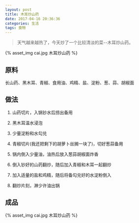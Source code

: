 ```yaml
---
layout: post
title: 木耳炒山药
date: 2017-04-16 20:36:36
categories: 生活
tags: 食物
---
```


> 天气越来越热了，今天炒了一个比较清淡的菜--木耳炒山药。

{% asset_img cai.jpg 木耳炒山药 %}

## 原料

长山药、黑木耳、青椒、食用油、鸡精、盐、淀粉、葱、蒜、胡椒面

## 做法

1. 山药切片，入锅钞水后捞出备用

2. 黑木耳温水浸泡

3. 少量淀粉和水勾兑

4. 青椒切片(我还把剩下的胡萝卜丝搁一块了)，切好葱蒜备用

5. 锅内倒入少量油，油热后放入葱蒜胡椒面炸香

6. 倒入钞好的山药翻炒，随后加入青椒和木耳一起翻炒

7. 加入适量的盐和鸡精，随后将备勾兑好的水淀粉倒入

8. 翻炒片刻，淋少许油出锅

## 成品

{% asset_img cai.jpg 木耳炒山药 %}


